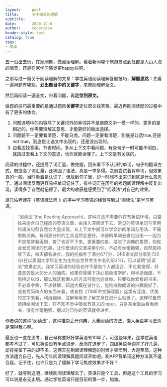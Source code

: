 ```yaml
---
layout:     post
title:      关于阅读的理解
subtitle:   
date:       2020-12-8
author:     coderidea
header-style: text
catalog: true
tags:
- 阅读
--- 
```

<p>五一没出去玩，在家刷题，做阅读理解。看着新闻哪个旅游景点到处都是人山人海的情景，还是在家学习感觉更happy些吧。</p>

<p>之前写过一篇关于阅读理解的文章：学位英语阅读理解答题技巧，<strong>解题思路：</strong>先看一遍问题有哪些，<strong>划出题目中的关键字</strong>，来帮助理解全文。</p>

<p>然后再阅读一遍全文，带着问题，再<strong>定位到原文。</strong></p>

<p>做题的技巧最重要的是通过题目<strong>关键字</strong>定位原文找答案。最近再刷阅读题的过程中有了更多的体会。</p>

<ol><li>问题选项中的内容除了关键词外的单词并不是跟原文中一模一样的，更多的是相近的，你需要理解其意思，才能更好的做出选择。</li>
	<li>问题题干一定要看清楚，不能马虎。问题一定要看清楚，到底是让选true,还是not true，到底是让选文中出现的，还是没出现的。</li>
	<li>边看边找答案，节省时间。多从上下文中看问题，有些句子一时可能不明白，就跳过去看上下文的意思，也许就能读懂了。上下文是有关联的。</li>
</ol><p>阅读的过程中，还提高了词汇量，做完题，回头看下不认识的单词，句子的翻译方式。既提高了词汇量，还巩固了语法，真是一举多得。之前尝试着背单词，但效果真的一般，当时看着是认识了，但放到句子里，却一时想不出来词到底是什么意思了。通过阅读反而更容易把单词记住了，有些词汇在历年的考题阅读理解中反复出现，读得多了自然就记得了。最大的收获是感受到了”阅读法“对自己的效果。</p>

<p>旋元佑老师在《英语魔法师 》的序中学习英语的经验写到过“阅读法”来学习英语。</p>

<blockquote>“阅读法”(the Reading Approach)。这种方法不需要外在有英语环境，只要找来适合自己程度的英语文章，由浅入深阅读下去，常见的英语单词与常用的语法句型自然会大量出现，从上下文中就可以学会新的单词与用法，不需借助词典。有词源分析的工具当然会更好。冷僻的单词去查也没用——因为不是常常看得到，查了也背不下来。更重要的是，摆脱了词典的累赘，你就会发现阅读的乐趣，让你爱读的文章来牵引你，不必有丝毫勉强，自然能持续下去，每天都有进步。我的托福考了满分677分，GRE语文部分拿到720分(在以美国大学毕业生为主的全世界考生中名列前3%)，可以证明“阅读法”效果宏大。我学习英语的经验也许不是每个人都适合，不过我觉得，好逸恶劳是大部分人的通病。如果你曾痛下决心把英语学好，却半途而废，不能持之以恒，那么我这套懒人的方法可能也适合你。只要找你爱看的书来，不必查字典，不求甚解，知道大概在说什么，能维持你阅读的兴趣就好了。或者找简单点的东西来看，或者找《TIME中文解读版》这类有深度、优美的文字来看，利用翻译、注解等等来了解文章在说什么就够了。这样你自然能持续阅读下去，在不知不觉中吸收有意义的input。只是茶余饭后看看闲书，没有丝毫勉强，假以时日你的英语就会进步。</blockquote>

<p>作者讲的这种“阅读法”，这种推崇丢开词典，大量阅读的方法，懒人英语学习法真是深得我心啊。</p>

<p>最近也一直在思考，自己号称要好好学英语有10年了，可这些年来，连学位英语都考不过了，可见英语没有半点进步，反而在退步了，四级英语单词背了好几遍，却背完留下来的却不多。这两天在刷阅读理解题的时候才顿悟到，大道至简。这种方法适合自己，先从历年阅读理解真题阅读开始吧。刷APP背单词这种方法真不适合我，记不住，也许只是为了缓解下学习焦虑效果才不好？</p>

<p>好了，就写到这吧，继续刷阅读理解去了，英语只是个工具，但是这个工具的学习可以说是永无止境。通过学位英语只是目前的第一步，加油。</p>
